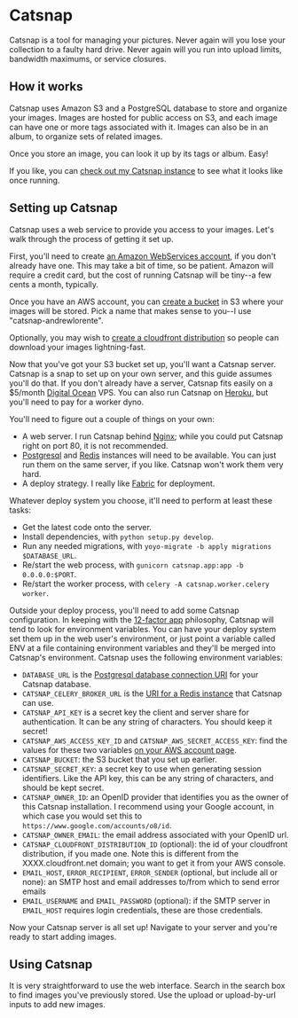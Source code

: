 # Catsnap

Catsnap is a tool for managing your pictures. Never again will you lose your collection to a faulty hard drive. Never again will you run into upload limits, bandwidth maximums, or service closures.

## How it works

Catsnap uses Amazon S3 and a PostgreSQL database to store and organize your images. Images are hosted for public access on S3, and each image can have one or more tags associated with it. Images can also be in an album, to organize sets of related images.

Once you store an image, you can look it up by its tags or album. Easy!

If you like, you can [check out my Catsnap instance](https://catsnap.andrewlorente.com>) to see what it looks like once running.

## Setting up Catsnap

Catsnap uses a web service to provide you access to your images. Let's walk through the process of getting it set up.

First, you'll need to create [an Amazon WebServices account](https://aws.amazon.com/), if you don't already have one. This may take a bit of time, so be patient. Amazon will require a credit card, but the cost of running Catsnap will be tiny--a few cents a month, typically.

Once you have an AWS account, you can [create a bucket](https://console.aws.amazon.com/s3/home) in S3 where your images will be stored. Pick a name that makes sense to you--I use "catsnap-andrewlorente".

Optionally, you may wish to [create a cloudfront distribution](https://console.aws.amazon.com/cloudfront/home) so people can download your images lightning-fast.

Now that you've got your S3 bucket set up, you'll want a Catsnap server. Catsnap is a snap to set up on your own server, and this guide assumes you'll do that. If you don't already have a server, Catsnap fits easily on a $5/month [Digital Ocean](https://www.digitalocean.com/) VPS. You can also run Catsnap on [Heroku](https://www.heroku.com/), but you'll need to pay for a worker dyno.

You'll need to figure out a couple of things on your own:

* A web server. I run Catsnap behind [Nginx](http://nginx.org/); while you could put Catsnap right on port 80, it is not recommended.
* [Postgresql](http://www.postgresql.org/) and [Redis](http://redis.io/) instances will need to be available. You can just run them on the same server, if you like. Catsnap won't work them very hard.
* A deploy strategy. I really like [Fabric](http://www.fabfile.org/) for deployment.

Whatever deploy system you choose, it'll need to perform at least these tasks:

* Get the latest code onto the server.
* Install dependencies, with `python setup.py develop`.
* Run any needed migrations, with `yoyo-migrate -b apply migrations $DATABASE_URL`.
* Re/start the web process, with `gunicorn catsnap.app:app -b 0.0.0.0:$PORT`.
* Re/start the worker process, with `celery -A catsnap.worker.celery worker`.

Outside your deploy process, you'll need to add some Catsnap configuration. In keeping with the [12-factor app](http://12factor.net/) philosophy, Catsnap will tend to look for environment variables. You can have your deploy system set them up in the web user's environment, or just point a variable called ENV at a file containing environment variables and they'll be merged into Catsnap's environment. Catsnap uses the following environment variables:

* `DATABASE_URL` is the [Postgresql database connection URI](http://www.postgresql.org/docs/9.2/static/libpq-connect.html#AEN38208) for your Catsnap database.
* `CATSNAP_CELERY_BROKER_URL` is the [URI for a Redis instance](http://celery.readthedocs.org/en/latest/getting-started/brokers/redis.html) that Catsnap can use.
* `CATSNAP_API_KEY` is a secret key the client and server share for authentication. It can be any string of characters. You should keep it secret!
* `CATSNAP_AWS_ACCESS_KEY_ID` and `CATSNAP_AWS_SECRET_ACCESS_KEY`: find the values for these two variables [on your AWS account page](https://portal.aws.amazon.com/gp/aws/securityCredentials#access_credentials).
* `CATSNAP_BUCKET`: the S3 bucket that you set up earlier.
* `CATSNAP_SECRET_KEY`: a secret key to use when generating session identifiers. Like the API key, this can be any string of characters, and should be kept secret.
* `CATSNAP_OWNER_ID`: an OpenID provider that identifies you as the owner of this Catsnap installation. I recommend using your Google account, in which case you would set this to `https://www.google.com/accounts/o8/id`.
* `CATSNAP_OWNER_EMAIL`: the email address associated with your OpenID url.
* `CATSNAP_CLOUDFRONT_DISTRIBUTION_ID` (optional): the id of your cloudfront distribution, if you made one. Note this is different from the XXXX.cloudfront.net domain; you want to get it from your AWS console.
* `EMAIL_HOST`, `ERROR_RECIPIENT`, `ERROR_SENDER` (optional, but include all or none): an SMTP host and email addresses to/from which to send error emails
* `EMAIL_USERNAME` and `EMAIL_PASSWORD` (optional): if the SMTP server in `EMAIL_HOST` requires login credentials, these are those credentials.

Now your Catsnap server is all set up! Navigate to your server and you're ready to start adding images.

## Using Catsnap

It is very straightforward to use the web interface. Search in the search box to find images you've previously stored. Use the upload or upload-by-url inputs to add new images.
